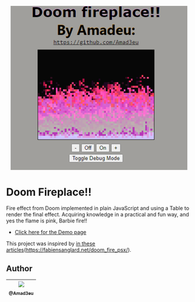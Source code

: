 <p align="center">
  <a href="">
    <img src="Img\interfacePrint.PNG" width="480">
  </a>
</p>

# Doom Fireplace!!
Fire effect from Doom implemented in plain JavaScript and using a Table to render the final effect.
Acquiring knowledge in a practical and fun way, and yes the flame is pink, Barbie fire!!

- [Click here for the Demo page]()


This project was inspired by [in these articles](https://medium.com/@FilipeDeschamps/tutorial-completo-de-como-implementar-o-algoritmo-do-fogo-do-doom-41d38ac39fa7)(https://fabiensanglard.net/doom_fire_psx/).


## Author

| [<img src="https://avatars.githubusercontent.com/u/85834483?v=4"><br><sub>@Amad3eu</sub>](https://github.com/Amad3eu)  |
| :---: |